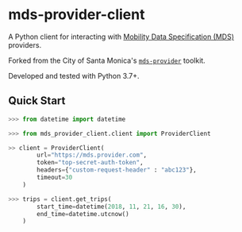# mds-provider-client

A Python client for interacting with [Mobility Data Specification (MDS)](https://github.com/CityOfLosAngeles/mobility-data-specification) providers. 

Forked from the City of Santa Monica's [`mds-provider`](https://github.com/CityofSantaMonica/mds-provider) toolkit.

Developed and tested with Python 3.7+.

## Quick Start

```python
>>> from datetime import datetime

>>> from mds_provider_client.client import ProviderClient

>> client = ProviderClient(
        url="https://mds.provider.com",
        token="top-secret-auth-token",
        headers={"custom-request-header" : "abc123"},
        timeout=30
    )

>>> trips = client.get_trips(
        start_time=datetime(2018, 11, 21, 16, 30),
        end_time=datetime.utcnow()
    )
```
